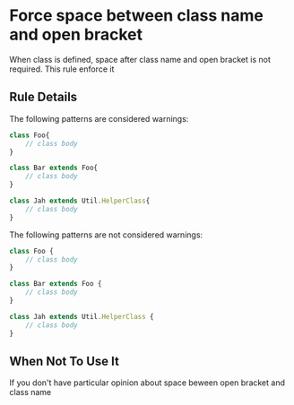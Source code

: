 # Force space between class name and open bracket

When class is defined, space after class name and open bracket is not required. This
rule enforce it

## Rule Details

The following patterns are considered warnings:

```js
class Foo{
    // class body    
}

class Bar extends Foo{
    // class body    
}

class Jah extends Util.HelperClass{
    // class body    
}

```

The following patterns are not considered warnings:

```js
class Foo {
    // class body    
}

class Bar extends Foo {
    // class body    
}

class Jah extends Util.HelperClass {
    // class body    
}
```

## When Not To Use It

If you don't have particular opinion about space beween open bracket and class name
